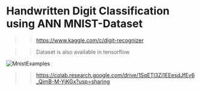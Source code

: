 # Handwritten Digit Classification using ANN MNIST-Dataset

>> https://www.kaggle.com/c/digit-recognizer

>> Dataset is also available in tensorflow 

![MnistExamples](https://user-images.githubusercontent.com/66677660/160542976-70b9a2a5-3f88-412f-a269-b38ee724da36.png)

>> https://colab.research.google.com/drive/1SqETl3Zi1EEesdJfEv6_QimB-M-YjKGx?usp=sharing
